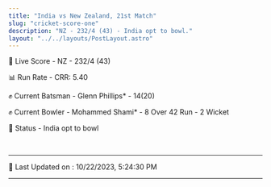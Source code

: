 ```yaml
---
title: "India vs New Zealand, 21st Match"
slug: "cricket-score-one"
description: "NZ - 232/4 (43) - India opt to bowl."
layout: "../../layouts/PostLayout.astro"
---
```


🔴 Live Score - NZ - 232/4 (43)  

📊 Run Rate - CRR: 5.40  

✊ Current Batsman - Glenn Phillips* - 14(20)  

✊ Current Bowler - Mohammed Shami* - 8 Over 42 Run - 2 Wicket  

📑 Status - India opt to bowl

<br />

***

📝 Last Updated on : 10/22/2023, 5:24:30 PM

***

